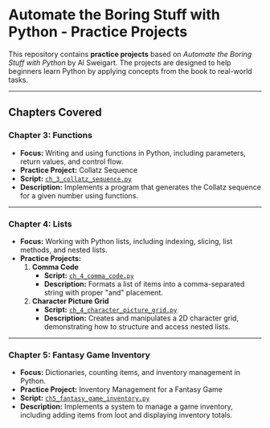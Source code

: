 # Automate the Boring Stuff with Python - Practice Projects

This repository contains **practice projects** based on *Automate the Boring Stuff with Python* by Al Sweigart.
The projects are designed to help beginners learn Python by applying concepts from the book to real-world tasks.

---

## Chapters Covered

### Chapter 3: Functions

- **Focus:** Writing and using functions in Python, including parameters, return values, and control flow.
- **Practice Project:** Collatz Sequence
- **Script:** [`ch_3_collatz_sequence.py`](ch_3_collatz_sequence.py)
- **Description:** Implements a program that generates the Collatz sequence for a given number using functions.

---

### Chapter 4: Lists

- **Focus:** Working with Python lists, including indexing, slicing, list methods, and nested lists.
- **Practice Projects:**
  1. **Comma Code**
     - **Script:** [`ch_4_comma_code.py`](ch_4_comma_code.py)
     - **Description:** Formats a list of items into a comma-separated string with proper "and" placement.
  2. **Character Picture Grid**
     - **Script:** [`ch_4_character_picture_grid.py`](ch_4_character_picture_grid.py)
     - **Description:** Creates and manipulates a 2D character grid, demonstrating how to structure and access nested lists.

---

### Chapter 5: Fantasy Game Inventory

- **Focus:** Dictionaries, counting items, and inventory management in Python.
- **Practice Project:** Inventory Management for a Fantasy Game
- **Script:** [`ch5_fantasy_game_inventory.py`](ch5_fantasy_game_inventory.py)
- **Description:** Implements a system to manage a game inventory, including adding items from loot and displaying inventory totals.

